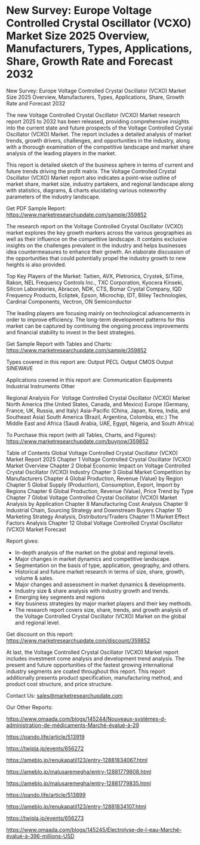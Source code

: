 # New Survey: Europe Voltage Controlled Crystal Oscillator (VCXO) Market Size 2025 Overview, Manufacturers, Types, Applications, Share, Growth Rate and Forecast 2032

 New Survey: Europe Voltage Controlled Crystal Oscillator (VCXO) Market Size 2025 Overview, Manufacturers, Types, Applications, Share, Growth Rate and Forecast 2032

The new Voltage Controlled Crystal Oscillator (VCXO) Market research report 2025 to 2032 has been released, providing comprehensive insights into the current state and future prospects of the Voltage Controlled Crystal Oscillator (VCXO) Market. The report includes a detailed analysis of market trends, growth drivers, challenges, and opportunities in the industry, along with a thorough examination of the competitive landscape and market share analysis of the leading players in the market.

This report is detailed sketch of the business sphere in terms of current and future trends driving the profit matrix. The Voltage Controlled Crystal Oscillator (VCXO) Market report also indicates a point-wise outline of market share, market size, industry partakers, and regional landscape along with statistics, diagrams, & charts elucidating various noteworthy parameters of the industry landscape.

Get PDF Sample Report: https://www.marketresearchupdate.com/sample/359852

The research report on the Voltage Controlled Crystal Oscillator (VCXO) market explores the key growth markers across the various geographies as well as their influence on the competitive landscape. It contains exclusive insights on the challenges prevalent in the industry and helps businesses idea countermeasures to enhance their growth. An elaborate discussion of the opportunities that could potentially propel the industry growth to new heights is also provided.

Top Key Players of the Market:
Taitien, AVX, Pletronics, Crystek, SiTime, Rakon, NEL Frequency Controls Inc., TXC Corporation, Kyocera Kinseki, Silicon Laboratories, Abracon, NDK, CTS, Bomar Crystal Company, IQD Frequency Products, Ecliptek, Epson, Microchip, IDT, Bliley Technologies, Cardinal Components, Vectron, ON Semiconductor


The leading players are focusing mainly on technological advancements in order to improve efficiency. The long-term development patterns for this market can be captured by continuing the ongoing process improvements and financial stability to invest in the best strategies.

Get Sample Report with Tables and Charts: https://www.marketresearchupdate.com/sample/359852

Types covered in this report are:
Output PECL
Output CMOS
Output SINEWAVE


Applications covered in this report are:
Communication Equipments
Industrial Instruments
Other


Regional Analysis For  Voltage Controlled Crystal Oscillator (VCXO) Market
North America (the United States, Canada, and Mexico)
Europe (Germany, France, UK, Russia, and Italy)
Asia-Pacific (China, Japan, Korea, India, and Southeast Asia)
South America (Brazil, Argentina, Colombia, etc.)
The Middle East and Africa (Saudi Arabia, UAE, Egypt, Nigeria, and South Africa)

To Purchase this report (with all Tables, Charts, and Figures): https://www.marketresearchupdate.com/buynow/359852

Table of Contents
Global Voltage Controlled Crystal Oscillator (VCXO) Market Report 2025
Chapter 1 Voltage Controlled Crystal Oscillator (VCXO) Market Overview
Chapter 2 Global Economic Impact on Voltage Controlled Crystal Oscillator (VCXO) Industry
Chapter 3 Global Market Competition by Manufacturers
Chapter 4 Global Production, Revenue (Value) by Region
Chapter 5 Global Supply (Production), Consumption, Export, Import by Regions
Chapter 6 Global Production, Revenue (Value), Price Trend by Type
Chapter 7 Global Voltage Controlled Crystal Oscillator (VCXO) Market Analysis by Application
Chapter 8 Manufacturing Cost Analysis
Chapter 9 Industrial Chain, Sourcing Strategy and Downstream Buyers
Chapter 10 Marketing Strategy Analysis, Distributors/Traders
Chapter 11 Market Effect Factors Analysis
Chapter 12 Global Voltage Controlled Crystal Oscillator (VCXO) Market Forecast

Report gives:

- In-depth analysis of the market on the global and regional levels.
- Major changes in market dynamics and competitive landscape.
- Segmentation on the basis of type, application, geography, and others.
- Historical and future market research in terms of size, share, growth, volume & sales.
- Major changes and assessment in market dynamics & developments.
- Industry size & share analysis with industry growth and trends.
- Emerging key segments and regions
- Key business strategies by major market players and their key methods.
- The research report covers size, share, trends, and growth analysis of the Voltage Controlled Crystal Oscillator (VCXO) Market on the global and regional level.

Get discount on this report: https://www.marketresearchupdate.com/discount/359852

At last, the Voltage Controlled Crystal Oscillator (VCXO) Market report includes investment come analysis and development trend analysis. The present and future opportunities of the fastest growing international industry segments are coated throughout this report. This report additionally presents product specification, manufacturing method, and product cost structure, and price structure.

Contact Us:
sales@marketresearchupdate.com

Our Other Reports:

https://www.omaada.com/blogs/145244/Nouveaux-systèmes-d-administration-de-médicaments-Marché-évalué-à-29

https://pando.life/article/513919

https://twipla.jp/events/656272

https://ameblo.jp/renukapatil123/entry-12881834067.html

https://ameblo.jp/malusaremegha/entry-12881779808.html

https://ameblo.jp/malusaremegha/entry-12881779835.html

https://pando.life/article/513899

https://ameblo.jp/renukapatil123/entry-12881834107.html

https://twipla.jp/events/656273

https://www.omaada.com/blogs/145245/Électrolyse-de-l-eau-Marché-évalué-à-396-millions-USD
